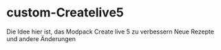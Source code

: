 # custom-Createlive5
Die Idee hier ist, das Modpack Create live 5 zu verbessern
Neue Rezepte und andere Änderungen
